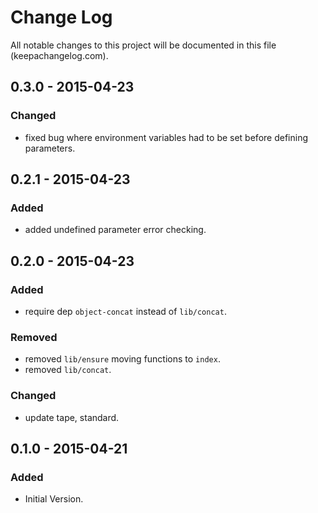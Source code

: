 # Change Log
All notable changes to this project will be documented in this file (keepachangelog.com).

## 0.3.0 - 2015-04-23
### Changed
- fixed bug where environment variables had to be set before defining parameters.

## 0.2.1 - 2015-04-23
### Added
- added undefined parameter error checking.

## 0.2.0 - 2015-04-23
### Added
- require dep `object-concat` instead of `lib/concat`.

### Removed
- removed `lib/ensure` moving functions to `index`.
- removed `lib/concat`.

### Changed
- update tape, standard.

## 0.1.0 - 2015-04-21
### Added
- Initial Version.
